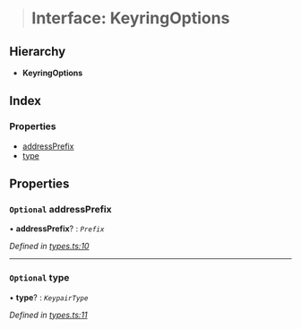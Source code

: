 > # Interface: KeyringOptions

## Hierarchy

* **KeyringOptions**

## Index

### Properties

* [addressPrefix](_types_.keyringoptions.md#optional-addressprefix)
* [type](_types_.keyringoptions.md#optional-type)

## Properties

### `Optional` addressPrefix

• **addressPrefix**? : *`Prefix`*

*Defined in [types.ts:10](https://github.com/polkadot-js/common/blob/b44d0c7/packages/keyring/src/types.ts#L10)*

___

### `Optional` type

• **type**? : *`KeypairType`*

*Defined in [types.ts:11](https://github.com/polkadot-js/common/blob/b44d0c7/packages/keyring/src/types.ts#L11)*